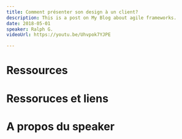 ```yaml
---
title: Comment présenter son design à un client?
description: This is a post on My Blog about agile frameworks.
date: 2018-05-01
speaker: Ralph G.
videoUrl: https://youtu.be/Uhvpok7YJPE

---
```


# Ressources 


# Ressoruces et liens


# A propos du speaker